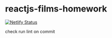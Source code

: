 # reactjs-films-homework

[![Netlify Status](https://api.netlify.com/api/v1/badges/b6ff399c-9f5c-48af-a6df-a7497903a0aa/deploy-status)](https://app.netlify.com/sites/films-homework/deploys)

check run lint on commit